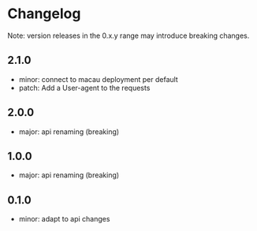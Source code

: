 # Changelog
Note: version releases in the 0.x.y range may introduce breaking changes.

## 2.1.0

- minor: connect to macau deployment per default
- patch: Add a User-agent to the requests

## 2.0.0

- major: api renaming (breaking)

## 1.0.0

- major: api renaming (breaking)

## 0.1.0

- minor: adapt to api changes

